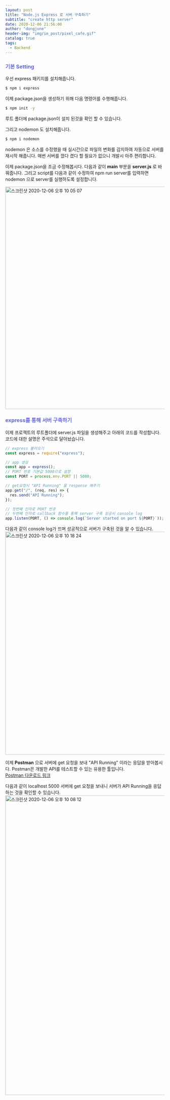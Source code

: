 ```yaml
---
layout: post
title: "Node.js Express 로 서버 구축하기"
subtitle: "create http server"
date: 2020-12-06 21:56:00
author: "dongjune"
header-img: "img/in_post/pixel_cafe.gif"
catalog: true
tags:
  - Backend
---
```

### <span style="color:rgba(0,0,200,0.6)">기본 Setting</span>
우선 express 패키지를 설치해줍니다.

```bash
$ npm i express
```

이제 package.json을 생성하기 위해 다음 명령어를 수행해줍니다. 

```bash
$ npm init -y
```

루트 폴더에 package.json이 설치 된것을 확인 할 수 있습니다.
  
그리고 nodemon 도 설치해줍니다.

```bash
$ npm i nodemon
```

nodemon 은 소스를 수정했을 때 실시간으로 파일의 변화를 감지하여 자동으로 서버를 재시작 해줍니다.
매번 서버를 껐다 켰다 할 필요가 없으니 개발시 아주 편리합니다.

이제 package.json을 조금 수정해봅시다. 다음과 같이 **main** 부분을 **server.js** 로 바꿔줍니다. 그리고 script를 다음과 같이 수정하여 npm run server를 입력하면 nodemon 으로 server를 실행하도록 설정합니다.  

<img width="700" alt="스크린샷 2020-12-06 오후 10 05 07" src="https://user-images.githubusercontent.com/53213397/101280930-6bd94c80-380f-11eb-8052-414c2fd15458.png">

### <span style="color:rgba(0,0,200,0.6)">express를 통해 서버 구축하기</span>
이제 프로젝트의 루트폴더에 server.js 파일을 생성해주고 아래의 코드를 작성합니다. 코드에 대한 설명은 주석으로 달아놨습니다.

```javascript
// express 불러오기
const express = require("express");

// app 생성
const app = express();
// PORT 번호 기본값 5000으로 설정
const PORT = process.env.PORT || 5000;

// get요청시 "API Running" 을 response 해주기
app.get("/", (req, res) => {
  res.send("API Running");
});

// 첫번째 인자로 PORT 번호
// 두번째 인자로 callback 함수를 통해 server 구축 성공시 console log
app.listen(PORT, () => console.log(`Server started on port ${PORT}`));
```

다음과 같이 console log가 뜨며 성공적으로 서버가 구축된 것을 알 수 있습니다.
<img width="702" alt="스크린샷 2020-12-06 오후 10 18 24" src="https://user-images.githubusercontent.com/53213397/101281168-fd958980-3810-11eb-8baa-576b620ae762.png">  

이제 **Postman** 으로 서버에 get 요청을 보내 "API Running" 이라는 응답을 받아봅시다. Postman은 개발한 API를 테스트할 수 있는 유용한 툴입니다.  
[Postman 다운로드 링크](https://www.postman.com/)

다음과 같이 localhost 5000 서버에 get 요청을 보내니 서버가 API Running을 응답 하는 것을 확인할 수 있습니다.
<img width="943" alt="스크린샷 2020-12-06 오후 10 08 12" src="https://user-images.githubusercontent.com/53213397/101280965-b1961500-380f-11eb-8084-8f4e0baa5baf.png">